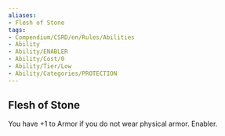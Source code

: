 ```yaml
---
aliases:
- Flesh of Stone
tags:
- Compendium/CSRD/en/Rules/Abilities
- Ability
- Ability/ENABLER
- Ability/Cost/0
- Ability/Tier/Low
- Ability/Categories/PROTECTION
---
```


  
## Flesh of Stone  
You have +1 to Armor if you do not wear physical armor. Enabler. 